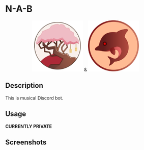# N-A-B
<p align="center">
  <img src="https://github.com/Kseen715/imgs/blob/main/sakura_kharune.png?raw=true" width="160" height="160"/>
    &
  <img src="https://raw.githubusercontent.com/Kseen715/imgs/00b68ab912af709b492d889dba47cfa5e57f40fa/not-a-bot/not-a-bot_logo.svg" width="160" height="160"/>
</p>

## Description
This is musical Discord bot.


## Usage
__**CURRENTLY PRIVATE**__

## Screenshots
